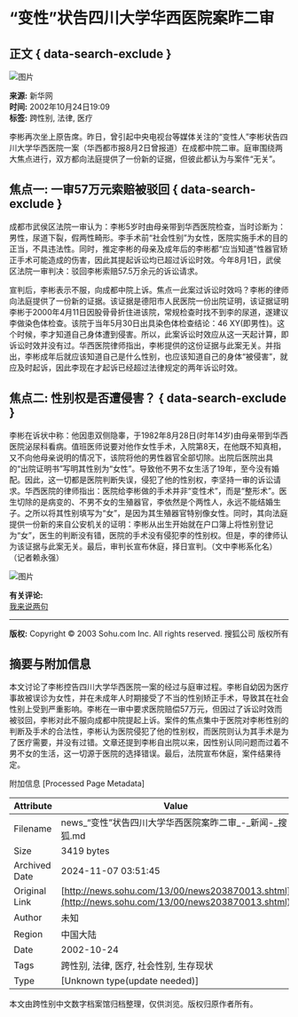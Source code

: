 # “变性”状告四川大学华西医院案昨二审

## 正文 { data-search-exclude }


![图片](https://photo.sohu.com/37/72/Img147497237.gif)

**来源:** 新华网  
**时间:** 2002年10月24日19:09  
**标签:** 跨性别, 法律, 医疗

李彬再次坐上原告席。昨日，曾引起中央电视台等媒体关注的“变性人”李彬状告四川大学华西医院一案（华西都市报8月2日曾报道）在成都中院二审。庭审围绕两大焦点进行，双方都向法庭提供了一份新的证据，但彼此都认为与案件“无关”。

## 焦点一: 一审57万元索赔被驳回 { data-search-exclude }

成都市武侯区法院一审认为：李彬5岁时由母亲带到华西医院检查，当时诊断为：男性，尿道下裂，假两性畸形。李手术前“社会性别”为女性，医院实施手术的目的正当，不具违法性。同时，推定李彬的母亲及成年后的李彬都“应当知道”性器官矫正手术可能造成的伤害，因此其提起诉讼均已超过诉讼时效。今年8月1日，武侯区法院一审判决：驳回李彬索赔57.5万余元的诉讼请求。

宣判后，李彬表示不服，向成都中院上诉。焦点一此案过诉讼时效吗？李彬的律师向法庭提供了一份新的证据。该证据是德阳市人民医院一份出院证明，该证据证明李彬于2000年4月11日因股骨骨折住进该院，常规检查时找不到李的尿道，遂建议李做染色体检查。该院于当年5月30日出具染色体检查结论：46 XY(即男性)。这个时候，李才知道自己身体遭到侵害。所以，此案诉讼时效应从这一天起计算，即诉讼时效并没有过。华西医院律师指出，李彬提供的这份证据与此案无关。并指出，李彬成年后就应该知道自己是什么性别，也应该知道自己的身体“被侵害”，就应及时起诉，因此李现在才起诉已经超过法律规定的两年诉讼时效。

## 焦点二: 性别权是否遭侵害？ { data-search-exclude }

李彬在诉状中称：他因患双侧隐睾，于1982年8月28日(时年14岁)由母亲带到华西医院泌尿科看病。值班医师说要对他作女性手术，入院第8天，在他既不知真相，又不向他母亲说明的情况下，该院将他的男性器官全部切除。出院后医院出具的“出院证明书”写明其性别为“女性”。导致他不男不女生活了19年，至今没有婚配。因此，这一切都是医院判断失误，侵犯了他的性别权，李坚持一审的诉讼请求。华西医院的律师指出：医院给李彬做的手术并非“变性术”，而是“整形术”。医生切除的是病变的、不男不女的生殖器官，李依然是个两性人，永远不能结婚生子。之所以将其性别填写为“女”，是因为其生殖器官特别像女性。同时，其向法庭提供一份新的来自公安机关的证明：李彬从出生开始就在户口簿上将性别登记为“女”，医生的判断没有错，医院的手术没有侵犯李的性别权。但是，李的律师认为该证据与此案无关。最后，审判长宣布休庭，择日宣判。（文中李彬系化名）  
（记者赖永强）

![图片](https://photo.sohu.com/91/06/Img203590691.jpg)

**有关评论:**  
[我来说两句](https://news.sohu.com/13/00/newsdiscuss203870013.shtml)  

---

**版权:** Copyright © 2003 Sohu.com Inc. All rights reserved. 搜狐公司 版权所有

## 摘要与附加信息

<!-- tcd_abstract -->
本文讨论了李彬控告四川大学华西医院一案的经过与庭审过程。李彬自幼因为医疗事故被误诊为女性，并在未成年人时期接受了不当的性别矫正手术，导致其在社会性别上受到严重影响。李彬在一审中要求医院赔偿57万元，但因过了诉讼时效而被驳回，李彬对此不服向成都中院提起上诉。案件的焦点集中于医院对李彬性别的判断及手术的合法性，李彬认为医院侵犯了他的性别权，而医院则认为其手术是为了医疗需要，并没有过错。文章还提到李彬自出院以来，因性别认同问题而过着不男不女的生活，这一切源于医院的选择错误。最后，法院宣布休庭，案件结果待定。
<!-- tcd_abstract_end -->

附加信息 [Processed Page Metadata]

| Attribute       | Value                                  |
|-----------------|----------------------------------------|
| Filename        | news_“变性”状告四川大学华西医院案昨二审_-_新闻-_搜狐.md                             |
| Size            | 3419 bytes                           |
| Archived Date   | 2024-11-07 03:51:45                             |
| Original Link   | [http://news.sohu.com/13/00/news203870013.shtml](http://news.sohu.com/13/00/news203870013.shtml)                       |
| Author          | 未知                               |
| Region          | 中国大陆                               |
| Date            | 2002-10-24                                 |
| Tags            | 跨性别, 法律, 医疗, 社会性别, 生存现状                                 |
| Type            | [Unknown type(update needed)]                                 |
<!-- tcd_table_end -->

本文由跨性别中文数字档案馆归档整理，仅供浏览。版权归原作者所有。
